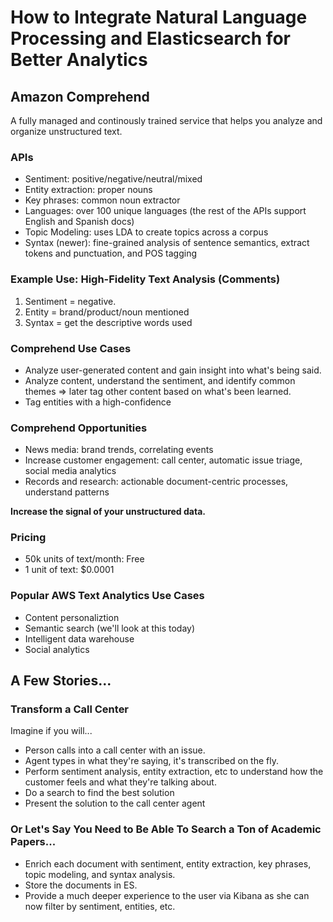 # How to Integrate Natural Language Processing and Elasticsearch for Better Analytics



## Amazon Comprehend

A fully managed and continously trained service that helps you analyze and organize unstructured text.



### APIs

* Sentiment: positive/negative/neutral/mixed
* Entity extraction: proper nouns
* Key phrases: common noun extractor
* Languages: over 100 unique languages (the rest of the APIs support English and Spanish docs)
* Topic Modeling: uses LDA to create topics across a corpus
* Syntax (newer): fine-grained analysis of sentence semantics, extract tokens and punctuation, and POS tagging



### Example Use: High-Fidelity Text Analysis (Comments)

1. Sentiment = negative.
2. Entity = brand/product/noun mentioned
3. Syntax =  get the descriptive words used



###  Comprehend Use Cases

* Analyze user-generated content and gain insight into what's being said.
* Analyze content, understand the sentiment, and identify common themes => later tag other content based on what's been learned.
* Tag entities with a high-confidence



### Comprehend Opportunities

* News media: brand trends, correlating events
* Increase customer engagement: call center, automatic issue triage, social media analytics
* Records and research: actionable document-centric processes, understand patterns



**Increase the signal of your unstructured data.**



### Pricing

* 50k units of text/month: Free
* 1 unit of text: $0.0001



### Popular AWS Text Analytics Use Cases

* Content personaliztion
* Semantic search (we'll look at this today)
* Intelligent data warehouse
* Social analytics



## A Few Stories...



### Transform a Call Center

Imagine if you will...

- Person calls into a call center with an issue.
- Agent types in what they're saying, it's transcribed on the fly.
- Perform sentiment analysis, entity extraction, etc to understand how the customer feels and what they're talking about.
- Do a search to find the best solution
- Present the solution to the call center agent



### Or Let's Say You Need to Be Able To Search a Ton of Academic Papers...

* Enrich each document with sentiment, entity extraction, key phrases, topic modeling, and syntax analysis.
* Store the documents in ES.
* Provide a much deeper experience to the user via Kibana as she can now filter by sentiment, entities, etc.



